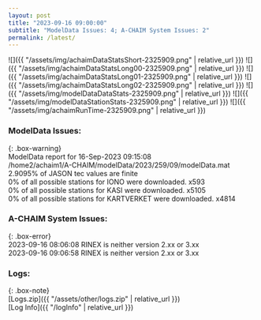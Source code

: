 ```yaml
---
layout: post
title: "2023-09-16 09:00:00"
subtitle: "ModelData Issues: 4; A-CHAIM System Issues: 2"
permalink: /latest/
---
```


![]({{ "/assets/img/achaimDataStatsShort-2325909.png" | relative_url }})
![]({{ "/assets/img/achaimDataStatsLong00-2325909.png" | relative_url }})
![]({{ "/assets/img/achaimDataStatsLong01-2325909.png" | relative_url }})
![]({{ "/assets/img/achaimDataStatsLong02-2325909.png" | relative_url }})
![]({{ "/assets/img/modelDataDataStats-2325909.png" | relative_url }})
![]({{ "/assets/img/modelDataStationStats-2325909.png" | relative_url }})
![]({{ "/assets/img/achaimRunTime-2325909.png" | relative_url }})


### ModelData Issues:  
  
{: .box-warning}  
 ModelData report for 16-Sep-2023 09:15:08   
 /home2/achaim1/A-CHAIM/modelData/2023/259/09/modelData.mat   
 2.9095% of JASON tec values are finite   
 0% of all possible stations for IONO were downloaded. x593   
 0% of all possible stations for KASI were downloaded. x5105   
 0% of all possible stations for KARTVERKET were downloaded. x4814   
  
### A-CHAIM System Issues:  
  
{: .box-error}  
2023-09-16 08:06:08 RINEX is neither version 2.xx or 3.xx  
2023-09-16 09:06:58 RINEX is neither version 2.xx or 3.xx  

### Logs:  
  
{: .box-note}  
[Logs.zip]({{ "/assets/other/logs.zip" | relative_url }})  
[Log Info]({{ "/logInfo" | relative_url }})  
